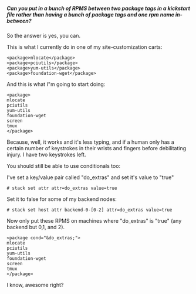 ##### Can you put in a bunch of RPMS between two package tags in a kickstart file rather than having a bunch of package tags and one rpm name in-between?

So the answer is yes, you can.

This is what I currently do in one of my site-customization carts:

```
<package>mlocate</package>
<package>pciutils</package>
<package>yum-utils</package>
<package>foundation-wget</package>
```

And this is what I"m going to start doing:

```
<package>
mlocate
pciutils
yum-utils
foundation-wget
screen
tmux
</package>
```

Because, well, it works and it's less typing, and if a human only has a certain number of keystrokes in their wrists and fingers before debilitating injury. I have two keystrokes left.

You should still be able to use conditionals too:

I've set a key/value pair called "do_extras" and set it's value to "true"

```
# stack set attr attr=do_extras value=true
```

Set it to false for some of my backend nodes:

```
# stack set host attr backend-0-[0-2] attr=do_extras value=true
```

Now only put these RPMS on machines where "do_extras" is "true" (any backend but 0,1, and 2).

```
<package cond="&do_extras;">
mlocate
pciutils
yum-utils
foundation-wget
screen
tmux
</package>
```

I know, awesome right?